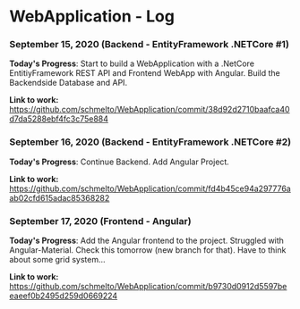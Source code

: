 # WebApplication - Log

### September 15, 2020 (Backend - EntityFramework .NETCore #1)

**Today's Progress**:
Start to build a WebApplication with a .NetCore EntitiyFramework REST API and Frontend WebApp with Angular.
Build the Backendside Database and API.

**Link to work:** https://github.com/schmelto/WebApplication/commit/38d92d2710baafca40d7da5288ebf4fc3c75e884

### September 16, 2020 (Backend - EntityFramework .NETCore #2)

**Today's Progress**:
Continue Backend.
Add Angular Project.

**Link to work:** https://github.com/schmelto/WebApplication/commit/fd4b45ce94a297776aab02cfd615adac85368282

### September 17, 2020 (Frontend - Angular)

**Today's Progress**:
Add the Angular frontend to the project.
Struggled with Angular-Material. Check this tomorrow (new branch for that).
Have to think about some grid system...

**Link to work:** https://github.com/schmelto/WebApplication/commit/b9730d0912d5597beeaeef0b2495d259d0669224
